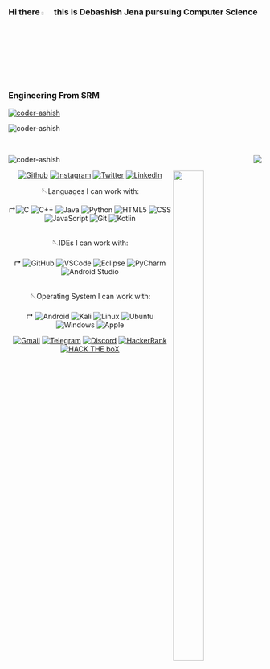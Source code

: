 ### Hi there <img src="https://media.giphy.com/media/hvRJCLFzcasrR4ia7z/giphy.gif" width="4%"> this is Debashish Jena pursuing Computer Science Engineering From SRM
<p align="left"> <a href="https://github.com/ryo-ma/github-profile-trophy"><img src="https://github-profile-trophy.vercel.app/?username=coder-ashish" alt="coder-ashish" /></a> </p>


<p>&nbsp;<img align="left" src="https://github-readme-stats.vercel.app/api?username=coder-ashish&show_icons=true&locale=en" alt="coder-ashish" /></p><br><p>
<img align="right" src="https://github-readme-stats.vercel.app/api/top-langs/?username=coder-ashish&show_icons=true&title_color=2D93AD&icon_color=DBD56E&text_color=88AB75&bg_color=0a0c10"> 
<img align="center" src="https://github-readme-streak-stats.herokuapp.com/?user=coder-ashish&" alt="coder-ashish" /></p>

 <img src="https://c.tenor.com/8Lv-6pAI694AAAAi/colin-computer-rage.gif" img align="right" width=35% height=50% >

 

<center>
 
[![Github](https://img.shields.io/badge/github-%23575757.svg?style=for-the-badge&logo=github)](https://www.github.com/coder-ashish)
[![Instagram](https://img.shields.io/badge/instagram-864879.svg?style=for-the-badge&logo=instagram&logoColor=white)](https://www.instagram.com/merciless_ashish)
[![Twitter](https://img.shields.io/badge/twitter-0078d7.svg?style=for-the-badge&logo=twitter&logoColor=white)](https://twitter.com/Merciless_Ashis)
[![LinkedIn](https://img.shields.io/badge/-LINKEDIN-4298B8?style=for-the-badge&logo=linkedin&logoColor=white)](https://www.linkedin.com/in/debashish-jena-94647016b/)

  🪡Languages I can work with:

&#8625;![C](https://img.shields.io/badge/-C-000000?style=flat&logo=C)
![C++](https://img.shields.io/badge/C++-000000?for-the-badge&logo=c%2B%2B&logoColor=%2300599C) 
![Java](https://img.shields.io/badge/Java-000000.svg?for-the-badge&logo=java&logoColor=%23ED8B00)
![Python](https://img.shields.io/badge/-Python-000000?style=flat&logo=python)
![HTML5](https://img.shields.io/badge/-HTML5-000?&logo=html5)
![CSS](https://img.shields.io/badge/-CSS-000?&logo=css3&logoColor=1572B6)
![JavaScript](https://img.shields.io/badge/-JavaScript-000000?&logo=javascript)
![Git](https://img.shields.io/badge/-Git-000?&logo=git)
![Kotlin](https://img.shields.io/badge/kotlin-000000.svg?for-the-badge&logo=kotlin&logoColor=%230095D5)
 <br>
 <br>
 
 🪡IDEs I can work with: <br>
 <br>
 &#8625;
![GitHub](https://img.shields.io/badge/-GitHub-000000?&logo=github)
![VSCode](https://img.shields.io/badge/-VSCode-000?&logo=Visual%20Studio%20Code&logoColor=007ACC)
![Eclipse](https://img.shields.io/badge/Eclipse-000000?for-the-badge&logo=Eclipse&logoColor=FE7A16)
![PyCharm](https://img.shields.io/badge/PyCharm-000000?for-the-badge&logo=pycharm&logoColor=black&color=black&labelColor=green)
![Android Studio](https://img.shields.io/badge/Android%20Studio-000000.svg?for-the-badge&logo=android-studio&logoColor=lightgreen)
 <br>
 <br>
 
 🪡Operating System I can work with: <br>
 <br>
 &#8625;
![Android](https://img.shields.io/badge/Android-000000?badge&logo=android&logoColor=3DDC84)
![Kali](https://img.shields.io/badge/Kali-000000?logo=kalilinux&logoColor=268BEE)
![Linux](https://img.shields.io/badge/Linux-000000?badge&logo=linux&logoColor=FCC624)
![Ubuntu](https://img.shields.io/badge/Ubuntu-000000?badge&logo=ubuntu&logoColor=E95420)
![Windows](https://img.shields.io/badge/Windows-000000?badge&logo=windows&logoColor=0078D6)
 ![Apple](https://img.shields.io/badge/Apple-000000.svg?adge&logo=apple&logoColor=white)

 
[![Gmail](https://img.shields.io/badge/Gmail-D14836?style=for-the-badge&logo=gmail&logoColor=white)](www.debashish8280@gmail.com)
[![Telegram](https://img.shields.io/badge/Telegram-%234B275F?style=for-the-badge&logo=telegram&logoColor=white)](https://t.me/Merciless_Ashish)
[![Discord](https://img.shields.io/badge/discord-%237289DA.svg?style=for-the-badge&logo=discord&logoColor=white)](https://discord.com/channels/@Merciless_Ashish#7660)
 [![HackerRank](https://img.shields.io/badge/-Hackerrank-%23239120?style=for-the-badge&logo=HackerRank&logoColor=white)](https://www.hackerrank.com/ashish8280)
[![HACK THE boX](https://img.shields.io/badge/hackthebox-%23363636?style=for-the-badge&logo=hackthebox&logoColor=%23239120)](https://app.hackthebox.com/Ashish8280)
 </center>
